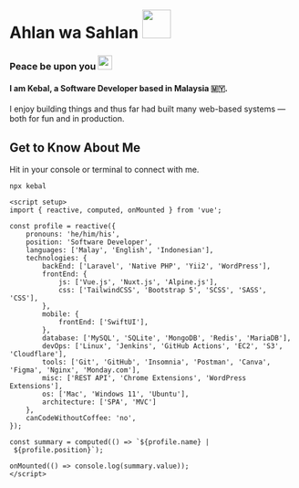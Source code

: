 # Ahlan wa Sahlan <picture><img src="https://media0.giphy.com/media/5HyXGsoFzXWPKFx07j/giphy.gif?ep=v1_stickers_search&rid=giphy.gif&ct=s" width="50"></picture>
### Peace be upon you <picture><img src="https://media0.giphy.com/media/AQyuyk6LiCtT6Fcuim/giphy.gif?ep=v1_stickers_search&rid=giphy.gif&ct=s" width="25"></picture>

#### I am **Kebal**, a Software Developer based in Malaysia 🇲🇾.
I enjoy building things and thus far had built many web-based systems — both for fun and in production.

## Get to Know About Me

Hit in your console or terminal to connect with me.
```
npx kebal
```

```vue
<script setup>
import { reactive, computed, onMounted } from 'vue';

const profile = reactive({
    pronouns: 'he/him/his',
    position: 'Software Developer',
    languages: ['Malay', 'English', 'Indonesian'],
    technologies: {
        backEnd: ['Laravel', 'Native PHP', 'Yii2', 'WordPress'],
        frontEnd: {
            js: ['Vue.js', 'Nuxt.js', 'Alpine.js'],
            css: ['TailwindCSS', 'Bootstrap 5', 'SCSS', 'SASS', 'CSS'],
        },
        mobile: {
            frontEnd: ['SwiftUI'],
        },
        database: ['MySQL', 'SQLite', 'MongoDB', 'Redis', 'MariaDB'],
        devOps: ['Linux', 'Jenkins', 'GitHub Actions', 'EC2', 'S3', 'Cloudflare'],
        tools: ['Git', 'GitHub', 'Insomnia', 'Postman', 'Canva', 'Figma', 'Nginx', 'Monday.com'],
        misc: ['REST API', 'Chrome Extensions', 'WordPress Extensions'],
        os: ['Mac', 'Windows 11', 'Ubuntu'],
        architecture: ['SPA', 'MVC']
    },
    canCodeWithoutCoffee: 'no',
});

const summary = computed(() => `${profile.name} | ${profile.position}`);

onMounted(() => console.log(summary.value));
</script>
```

